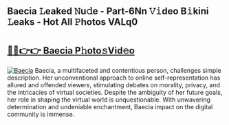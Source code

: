 ## Baecia 𝙻eaked 𝙽u𝚍e - Part-6Nn 𝚅𝚒deo B𝚒kini 𝙻eaks - Hot All 𝙿hotos VALq0

# <h2><a href="http://ld1xt9.urlbe.top/?page=Baecia">🔗🔗👉👉 Baecia P𝚑oto𝚜Vid𝚎o</a></h2>

[![Baecia](https://i.imgur.com/eBuTRDB.gif)](http://ld1xt9.urlbe.top/?page=Baecia)
Baecia, a multifaceted and contentious person, challenges simple description. Her unconventional approach to online self-representation has allured and offended viewers, stimulating debates on morality, privacy, and the intricacies of virtual societies. Despite the ambiguity of her future goals, her role in shaping the virtual world is unquestionable. With unwavering determination and undeniable enchantment, Baecia impact on the digital community is immense.
